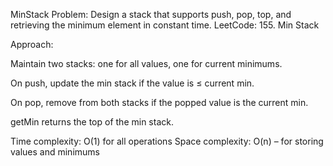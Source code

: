MinStack
Problem: Design a stack that supports push, pop, top, and retrieving the minimum element in constant time.
LeetCode: 155. Min Stack

Approach:

Maintain two stacks: one for all values, one for current minimums.

On push, update the min stack if the value is ≤ current min.

On pop, remove from both stacks if the popped value is the current min.

getMin returns the top of the min stack.

Time complexity: O(1) for all operations
Space complexity: O(n) – for storing values and minimums
